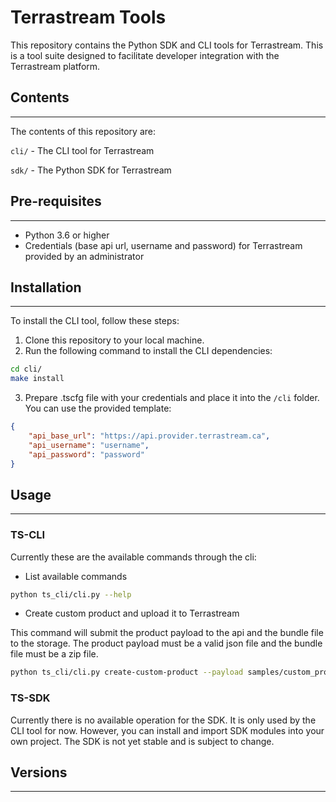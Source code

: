 
# Terrastream Tools

This repository contains the Python SDK and CLI tools for Terrastream. This is a tool suite designed to facilitate developer integration with the Terrastream platform.


## Contents
---

The contents of this repository are:

`cli/` - The CLI tool for Terrastream

`sdk/` - The Python SDK for Terrastream

## Pre-requisites
---
- Python 3.6 or higher
- Credentials (base api url, username and password) for Terrastream provided by an administrator

## Installation
---
To install the CLI tool, follow these steps:

1. Clone this repository to your local machine.
2. Run the following command to install the CLI dependencies:

```bash
cd cli/
make install
```

3. Prepare .tscfg file with your credentials and place it into the `/cli` folder. You can use the provided template:

```json
{
    "api_base_url": "https://api.provider.terrastream.ca",
    "api_username": "username",
    "api_password": "password"
}
```

## Usage
---

### TS-CLI
Currently these are the available commands through the cli:

- List available commands

```bash
python ts_cli/cli.py --help
```

- Create custom product and upload it to Terrastream

This command will submit the product payload to the api and the bundle file to the storage. The product payload must be a valid json file and the bundle file must be a zip file.

```bash
python ts_cli/cli.py create-custom-product --payload samples/custom_product_tasking.json --input-file samples/custom_product_bundle.zip
```


### TS-SDK
Currently there is no available operation for the SDK. It is only used by the CLI tool for now. However, you can install and import SDK modules into your own project. The SDK is not yet stable and is subject to change.


## Versions
---